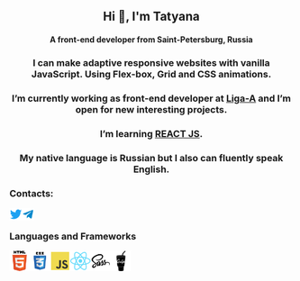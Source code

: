 <h2 align="center">Hi 👋, I'm Tatyana</h2>
<h4 align="center">A front-end developer from Saint-Petersburg, Russia</h4>
<h3 align="center">I can make adaptive responsive websites with vanilla JavaScript. Using Flex-box, Grid and CSS animations.</h3>
<h3 align="center">I’m currently working as front-end developer at <a href="https://ligaa.agency/" target="_blank" rel="nofollow noopener noreferrer">Liga-A</a> and I’m open for new interesting projects.</h3>
<h3 align="center">I’m learning <a href="https://reactjs.org/" target="_blank" rel="nofollow noopener noreferrer">REACT JS</a>.</h3>
<h3 align="center">My native language is Russian but I also can fluently speak English.</h3>

<h3>Contacts:</h3>
<a href="https://twitter.com/tkyzmina" target="blank"><img align="left" src="icons/twitter.svg" alt="tkyzmina" width="22px" /></a>
  <a href="https://t.me/tkyzmina">
  <img align="left" alt="tkyzmina's Telegram" width="22px" src="icons/telegram.svg" />
</a>
<br />

### Languages and Frameworks

<img align="left" src="icons/html.svg" width="36" />
<img align="left" src="icons/css3.svg"   width="36" />
<img align="left" src="icons/js.svg"  width="36" />
<img align="left" src="icons/react.svg"  width="36" />
<img align="left" src="icons/sass.svg"  width="36" />
<img align="left" src="icons/gulp.svg" width="36" />

<br />
<br />
<br />